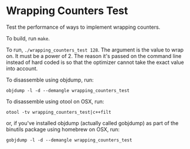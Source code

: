# Wrapping Counters Test

Test the performance of ways to implement wrapping counters.

To build, run `make`.

To run, `./wrapping_counters_test 128`. The argument is the value to wrap on. It must
be a power of 2. The reason it's passed on the command line instead of hard coded is
so that the optimizer cannot take the exact value into account.

To disassemble using objdump, run:

    objdump -l -d --demangle wrapping_counters_test

To disassemble using otool on OSX, run:

    otool -tv wrapping_counters_test|c++filt

or, if you've installed objdump (actually called gobjdump) as part of the binutils package using homebrew on OSX, run:

    gobjdump -l -d --demangle wrapping_counters_test
